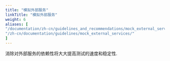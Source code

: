 ```yaml
---
title: "模拟外部服务"
linkTitle: "模拟外部服务"
weight: 6
aliases: [
"/documentation/zh-cn/guidelines_and_recommendations/mock_external_services/",
"/zh-cn/documentation/guidelines/mock_external_services/"
]
---
```



消除对外部服务的依赖性将大大提高测试的速度和稳定性.
